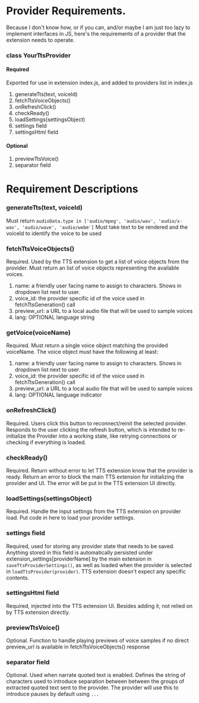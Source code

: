 # Provider Requirements. 
Because I don't know how, or if you can, and/or maybe I am just too lazy to implement interfaces in JS, here's the requirements of a provider that the extension needs to operate.

### class YourTtsProvider
#### Required 
Exported for use in extension index.js, and added to providers list in index.js
1. generateTts(text, voiceId)
2. fetchTtsVoiceObjects()
3. onRefreshClick()
4. checkReady()
5. loadSettings(settingsObject)
6. settings field
7. settingsHtml field

#### Optional
1. previewTtsVoice() 
2. separator field

# Requirement Descriptions
### generateTts(text, voiceId)
Must return `audioData.type in ['audio/mpeg', 'audio/wav', 'audio/x-wav', 'audio/wave', 'audio/webm']`
Must take text to be rendered and the voiceId to identify the voice to be used

### fetchTtsVoiceObjects()
Required.
Used by the TTS extension to get a list of voice objects from the provider.
Must return an list of voice objects representing the available voices.
1. name: a friendly user facing name to assign to characters. Shows in dropdown list next to user.
2. voice_id: the provider specific id of the voice used in fetchTtsGeneration() call
3. preview_url: a URL to a local audio file that will be used to sample voices
4. lang: OPTIONAL language string

### getVoice(voiceName)
Required.
Must return a single voice object matching the provided voiceName. The voice object must have the following at least:
1. name: a friendly user facing name to assign to characters. Shows in dropdown list next to user.
2. voice_id: the provider specific id of the voice used in fetchTtsGeneration() call
3. preview_url: a URL to a local audio file that will be used to sample voices
4. lang: OPTIONAL language indicator

### onRefreshClick()
Required.
Users click this button to reconnect/reinit the selected provider.
Responds to the user clicking the refresh button, which is intended to re-initialize the Provider into a working state, like retrying connections or checking if everything is loaded.

### checkReady()
Required.
Return without error to let TTS extension know that the provider is ready.
Return an error to block the main TTS extension for initializing the provider and UI. The error will be put in the TTS extension UI directly.

### loadSettings(settingsObject)
Required. 
Handle the input settings from the TTS extension on provider load.
Put code in here to load your provider settings.

### settings field
Required, used for storing any provider state that needs to be saved.
Anything stored in this field is automatically persisted under extension_settings[providerName] by the main extension in `saveTtsProviderSettings()`, as well as loaded when the provider is selected in `loadTtsProvider(provider)`.
TTS extension doesn't expect any specific contents. 

### settingsHtml field
Required, injected into the TTS extension UI. Besides adding it, not relied on by TTS extension directly.

### previewTtsVoice()
Optional.
Function to handle playing previews of voice samples if no direct preview_url is available in fetchTtsVoiceObjects() response

### separator field
Optional.
Used when narrate quoted text is enabled.
Defines the string of characters used to introduce separation between between the groups of extracted quoted text sent to the provider. The provider will use this to introduce pauses by default using `...` 